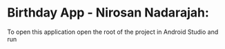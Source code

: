 # Birthday App - Nirosan Nadarajah:
To open this application open the root of the project in Android Studio and run